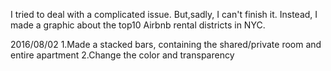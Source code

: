 I tried to deal with a complicated issue. But,sadly, I can't finish it. Instead, I made a graphic about the top10 Airbnb rental districts in NYC.

2016/08/02
1.Made a stacked bars, containing the shared/private room and entire apartment
2.Change the color and transparency

